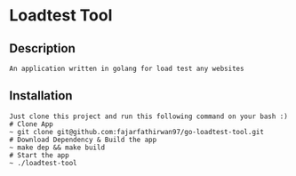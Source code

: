 # Loadtest Tool
## Description
    An application written in golang for load test any websites
## Installation
    Just clone this project and run this following command on your bash :)
    # Clone App
    ~ git clone git@github.com:fajarfathirwan97/go-loadtest-tool.git
    # Download Dependency & Build the app
    ~ make dep && make build
    # Start the app
    ~ ./loadtest-tool
